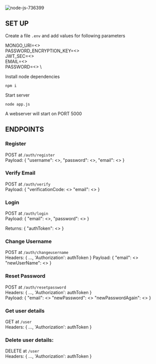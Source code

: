 ![node-js-736399](https://user-images.githubusercontent.com/31051721/134802435-a2ac2c64-d7ad-4d9d-945c-a2cb464d31da.png)



## SET UP

Create a file `.env` and add values for following parameters

MONGO_URI=<> \
PASSWORD_ENCRYPTION_KEY=<> \
JWT_SEC=<> \
EMAIL=<> \
PASSWORD=<> \

Install node dependencies

`npm i`

Start server

`node app.js`

A webserver will start on PORT 5000

## ENDPOINTS

### Register

POST at `/auth/register` \
Payload:
{ 
    "username": <>,
    "password": <>,
    "email": <>
}

### Verify Email
 
POST at `/auth/verify` \
Payload:
{
    "verificationCode: <>
    "email": <>
}

### Login

POST at `/auth/login` \
Payload:
{
    "email": <>,
    "password": <>
}

Returns:
{
    "authToken": <>
}

### Change Username
 
POST at `/auth/changeusername` \
Headers: 
{
    ...,
    'Authorization': authToken
} 
Payload: 
{
    "email": <>
    "newUserName": <>
} 

### Reset Password

POST at `/auth/resetpassword` \
Headers: 
{
    ...,
    'Authorization': authToken
} \
Payload: 
{
    "email": <>
    "newPassword": <>
    "newPasswordAgain": <>
} 

### Get user details

GET at `/user` \
Headers: 
{
    ...,
    'Authorization': authToken
}

### Delete user details:

DELETE at `/user` \
Headers: 
{
    ...,
    'Authorization': authToken
}




